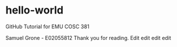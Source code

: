 # hello-world
GitHub Tutorial for EMU COSC 381

Samuel Grone - E02055812
Thank you for reading.
Edit edit edit edit
